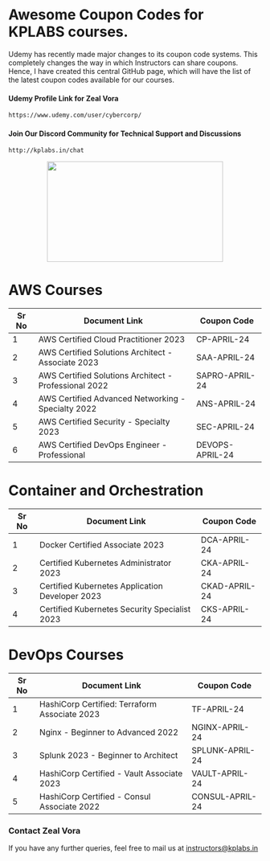 # Awesome Coupon Codes for KPLABS courses.

Udemy has recently made major changes to its coupon code systems. This completely changes the way in which Instructors can share coupons. Hence, I have created this central GitHub page, which will have the list of the latest coupon codes available for our courses.

#### Udemy Profile Link for Zeal Vora

```sh
https://www.udemy.com/user/cybercorp/
```
#### Join Our Discord Community for Technical Support and Discussions

```sh
http://kplabs.in/chat
```
<p align="center">
  <img width="350" height="200" src="https://i.ibb.co/b3jFkkk/discord-terraform.png">
</p>


# AWS Courses 

| Sr No | Document Link | Coupon Code |
| ------ | ------ | ------ |
| 1 |AWS Certified Cloud Practitioner 2023 | CP-APRIL-24 | 
| 2 |AWS Certified Solutions Architect - Associate  2023| SAA-APRIL-24 |
| 3 |AWS Certified Solutions Architect - Professional 2022 | SAPRO-APRIL-24 |
| 4 |AWS Certified Advanced Networking - Specialty 2022 | ANS-APRIL-24 |
| 5 |AWS Certified Security - Specialty 2023 | SEC-APRIL-24 |
| 6 |AWS Certified DevOps Engineer - Professional | DEVOPS-APRIL-24 |

# Container and Orchestration

| Sr No | Document Link | Coupon Code |
| ------ | ------ | ------ |
| 1 | Docker Certified Associate 2023 | DCA-APRIL-24| 
| 2 | Certified Kubernetes Administrator 2023 | CKA-APRIL-24 | 
| 3 | Certified Kubernetes Application Developer 2023 | CKAD-APRIL-24 | 
| 4 | Certified Kubernetes Security Specialist 2023 | CKS-APRIL-24 | 

# DevOps Courses

| Sr No | Document Link | Coupon Code |
| ------ | ------ | ------ |
| 1 | HashiCorp Certified: Terraform Associate 2023 | TF-APRIL-24 | 
| 2 | Nginx - Beginner to Advanced 2022 | NGINX-APRIL-24 | 
| 3 | Splunk 2023 - Beginner to Architect | SPLUNK-APRIL-24 | 
| 4 | HashiCorp Certified - Vault Associate 2023 | VAULT-APRIL-24 | 
| 5 | HashiCorp Certified - Consul Associate 2022 | CONSUL-APRIL-24	 | 




### Contact Zeal Vora
If you have any further queries, feel free to mail us at instructors@kplabs.in
